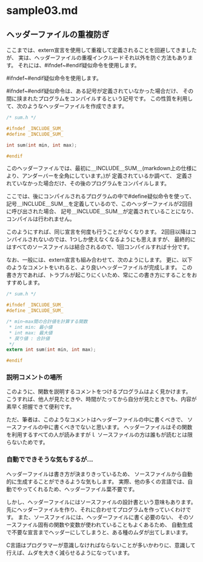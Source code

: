 # sample03.md

## ヘッダーファイルの重複防ぎ

ここまでは、extern宣言を使用して重複して定義されることを回避してきましたが、
実は、ヘッダーファイルの重複インクルードそれ以外を防ぐ方法もあります。
それには、#ifndef~#endif疑似命令を使用します。

#ifndef~#endif疑似命令を使用します。

#ifndef~#endif疑似命令は、ある記号が定義されていなかった場合だけ、
その間に挟まれたプログラムをコンパイルするという記号です。
この性質を利用して、次のようなヘッダーファイルを作成できます。

```h
/* sum.h */

#ifndef _INCLUDE_SUM_
#define _INCLUDE_SUM_

int sum(int min, int max);

#endif

```

このヘッダーファイルでは、最初に＿INCLUDE＿SUM＿(markdown上の仕様により、アンダーバーを全角にしています。)が
定義されているか調べて、
定義されていなかった場合だけ、その後のプログラムをコンパイルします。

ここでは、後にコンパイルされるプログラムの中で#define疑似命令を使って、
記号＿INCLUDE＿SUM＿を定義しているので、このヘッダーファイルが2回目に呼び出された場合、
記号＿INCLUDE＿SUM＿が定義されていることになり、コンパイルは行われません。

このようにすれば、同じ宣言を何度も行うことがなくなります。
2回目以降はコンパイルされないのでは、1つしか使えなくなるようにも思えますが、
最終的にはすべてのソースファイルは結合されるので、1回コンパイルすれば十分です。

なお、一般には、extern宣言も組み合わせて、次のようにします。
更に、以下のようなコメントをいれると、より良いヘッダーファイルが完成します。
この書き方であれば、トラブルが起こりにくいため、常にこの書き方にすることをおすすめします。

```h
/* sum.h */

#ifndef _INCLUDE_SUM_
#define _INCLUDE_SUM_

/* min~max間の合計値を計算する関数
 * int min: 最小値
 * int max: 最大値
 * 戻り値 : 合計値
 */
extern int sum(int min, int max);

#endif

```

### 説明コメントの場所

このように、関数を説明するコメントをつけるプログラムはよく見かけます。
こうすれば、他人が見たときや、時間がたってから自分が見たときでも、内容が素早く把握できて便利です。

ただ、筆者は、このようなコメントはヘッダーファイルの中に書くべきで、
ソースファイルの中に書くべきでないと思います。
ヘッダーファイルはその関数を利用するすべての人が読みますがｌ
ソースファイルの方は誰もが読むとは限らないためです。

### 自動でできそうな気もするが...

ヘッダーファイルは書き方が決まりきっているため、
ソースファイルから自動的に生成することができるような気もします。
実際、他の多くの言語では、自動でやってくれるため、ヘッダーファイル葉不要です。

しかし、ヘッダーファイルにはソースファイルの設計書という意味もあります。
先にヘッダーファイルを作り、それに合わせてプログラムを作っていくわけです。
また、ソースファイルには、ヘッダーファイルに書く必要のない、
そのソースファイル固有の関数や変数が使われていることもよくあるため、
自動生成で不要な宣言までヘッダーにしてしまうと、ある種のムダが出てしまいます。

C言語はプログラマーが意識しなければならないことが多いかわりに、意識して行えば、ムダを大きく減らせるようになっています。

